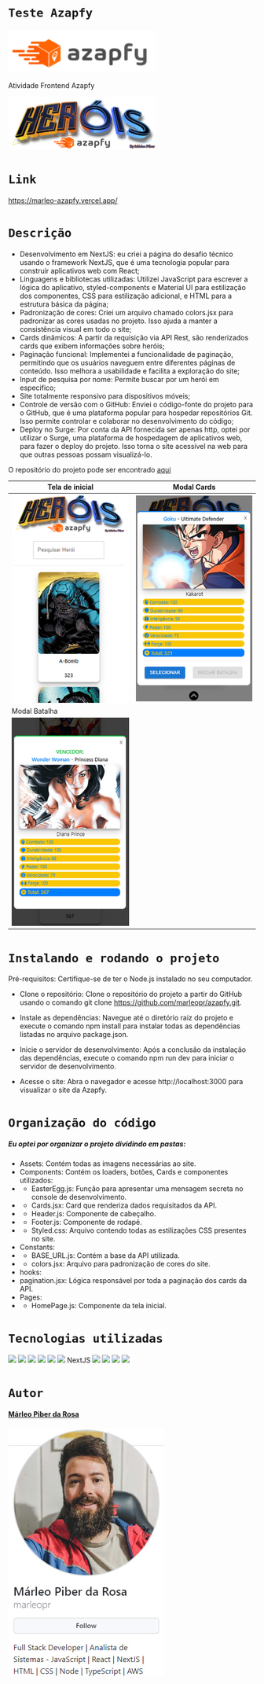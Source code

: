 # `Teste Azapfy`

<img src="./public/assets/Imagens Readme/Azapfy logo.png" width="300px">

Atividade Frontend Azapfy

<img src="./public/assets/Header.png" width="300px">

# `Link`

https://marleo-azapfy.vercel.app/

# `Descrição`

- Desenvolvimento em NextJS: eu criei a página do desafio técnico usando o framework NextJS, que é uma tecnologia popular para construir aplicativos web com React;
- Linguagens e bibliotecas utilizadas: Utilizei JavaScript para escrever a lógica do aplicativo, styled-components e Material UI para estilização dos componentes, CSS para estilização adicional, e HTML para a estrutura básica da página;
- Padronização de cores: Criei um arquivo chamado colors.jsx para padronizar as cores usadas no projeto. Isso ajuda a manter a consistência visual em todo o site;
- Cards dinâmicos: A partir da requisição via API Rest, são renderizados cards que exibem informações sobre heróis;
- Paginação funcional: Implementei a funcionalidade de paginação, permitindo que os usuários naveguem entre diferentes páginas de conteúdo. Isso melhora a usabilidade e facilita a exploração do site;
- Input de pesquisa por nome: Permite buscar por um herói em especifico;
- Site totalmente responsivo para dispositivos móveis;
- Controle de versão com o GitHub: Enviei o código-fonte do projeto para o GitHub, que é uma plataforma popular para hospedar repositórios Git. Isso permite controlar e colaborar no desenvolvimento do código;
- Deploy no Surge: Por conta da API fornecida ser apenas http, optei por utilizar o Surge, uma plataforma de hospedagem de aplicativos web, para fazer o deploy do projeto. Isso torna o site acessível na web para que outras pessoas possam visualizá-lo.

O repositório do projeto pode ser encontrado [aqui](https://github.com/marleopr/azapfy)

| Tela de inicial                                          | Modal Cards                          |
| ---------------------------------------------            | ------------------------------------ |
| <img src="./public/assets/Imagens Readme/HomePage.jpg" > | <img src="./public/assets/Imagens Readme/ModalCards.jpg" >    |
| Modal Batalha    
| <img src="./public/assets/Imagens Readme/ModalBatalha.jpg" >   |

# `Instalando e rodando o projeto`

Pré-requisitos: Certifique-se de ter o Node.js instalado no seu computador.

- Clone o repositório: Clone o repositório do projeto a partir do GitHub usando o comando git clone https://github.com/marleopr/azapfy.git.

- Instale as dependências: Navegue até o diretório raiz do projeto e execute o comando npm install para instalar todas as dependências listadas no arquivo package.json.

- Inicie o servidor de desenvolvimento: Após a conclusão da instalação das dependências, execute o comando npm run dev para iniciar o servidor de desenvolvimento.

- Acesse o site: Abra o navegador e acesse http://localhost:3000 para visualizar o site da Azapfy.

# `Organização do código`

##### Eu optei por organizar o projeto dividindo em pastas:

- Assets: Contém todas as imagens necessárias ao site.
- Components: Contém os loaders, botões, Cards e componentes utilizados:
- - EasterEgg.js: Função para apresentar uma mensagem secreta no console de desenvolvimento.
- - Cards.jsx: Card que renderiza dados requisitados da API.
- - Header.js: Componente de cabeçalho.
- - Footer.js: Componente de rodapé.
- - Styled.css: Arquivo contendo todas as estilizações CSS presentes no site.
- Constants:
- - BASE_URL.js: Contém a base da API utilizada.
- - colors.jsx: Arquivo para padronização de cores do site.
- hooks:
- pagination.jsx: Lógica responsável por toda a paginação dos cards da API.
- Pages:
- - HomePage.js: Componente da tela inicial.

# `Tecnologias utilizadas`

<div>
<img src="https://img.shields.io/badge/Visual_Studio_Code-0078D4?style=for-the-badge&logo=visual%20studio%20code&logoColor=white">
<img src="https://img.shields.io/badge/JavaScript-F7DF1E?style=for-the-badge&logo=javascript&logoColor=black">
<img src="https://img.shields.io/badge/HTML5-E34F26?style=for-the-badge&logo=html5&logoColor=white">
<img src="https://img.shields.io/badge/styled--components-DB7093?style=for-the-badge&logo=styled-components&logoColor=white">
<img src="https://img.shields.io/badge/Material--UI-0081CB?style=for-the-badge&logo=material-ui&logoColor=white">
<img src="https://img.shields.io/badge/React-20232A?style=for-the-badge&logo=react&logoColor=61DAFB">
NextJS
<img src="https://img.shields.io/badge/GIT-E44C30?style=for-the-badge&logo=git&logoColor=white">
<img src="https://img.shields.io/badge/GitHub-100000?style=for-the-badge&logo=github&logoColor=white">
<img src="https://img.shields.io/badge/Markdown-000000?style=for-the-badge&logo=markdown&logoColor=white">
<img src="https://img.shields.io/badge/React_Router-CA4245?style=for-the-badge&logo=react-router&logoColor=white">
</div>

# `Autor`

#### [Márleo Piber da Rosa](https://github.com/marleopr)

<img src="./public/assets/Imagens Readme/marleopr.jpg">
